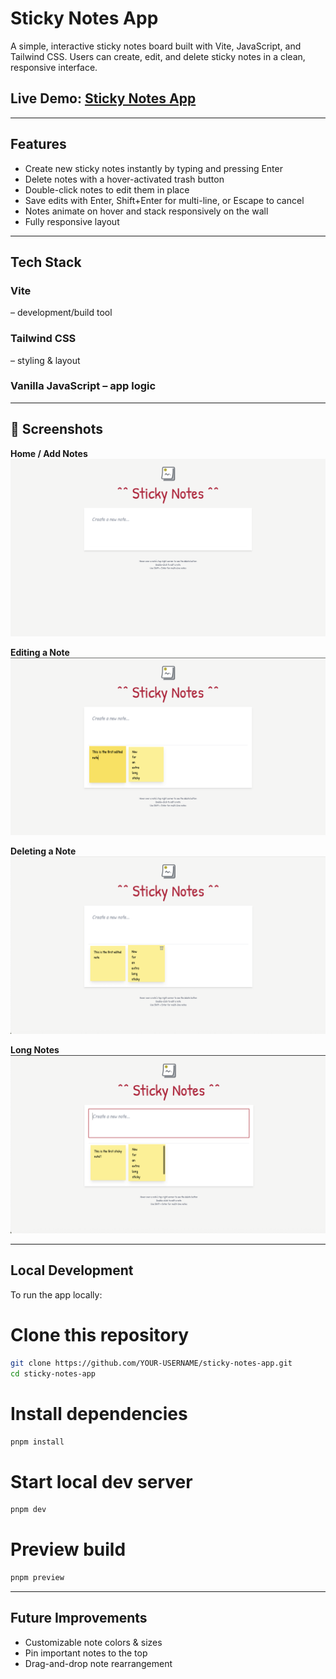 # Sticky Notes App

A simple, interactive sticky notes board built with Vite, JavaScript, and Tailwind CSS. Users can create, edit, and delete sticky notes in a clean, responsive interface.

## Live Demo: [Sticky Notes App](https://ldicker6.github.io/sticky-notes-app/)
---
## Features

- Create new sticky notes instantly by typing and pressing Enter
- Delete notes with a hover-activated trash button
- Double-click notes to edit them in place
- Save edits with Enter, Shift+Enter for multi-line, or Escape to cancel
- Notes animate on hover and stack responsively on the wall
- Fully responsive layout
---

## Tech Stack

### Vite
 – development/build tool

### Tailwind CSS
 – styling & layout

### Vanilla JavaScript – app logic

---

## 📸 Screenshots

**Home / Add Notes**  
![Home Page](./landing_page.png)

**Editing a Note**  
![Editing a Note](./edit_sticky.png)

**Deleting a Note**  
![Deleting a Note](./mouse_hover_delete.png)

**Long Notes**  
![Deleting a Note](./scrollable_sticky.png)

---

## Local Development

To run the app locally:

# Clone this repository
```bash
git clone https://github.com/YOUR-USERNAME/sticky-notes-app.git
cd sticky-notes-app
```
# Install dependencies
```bash
pnpm install
```
# Start local dev server
```bash
pnpm dev
```
# Preview build
```bash
pnpm preview
```
---
## Future Improvements

- Customizable note colors & sizes
- Pin important notes to the top
- Drag-and-drop note rearrangement
